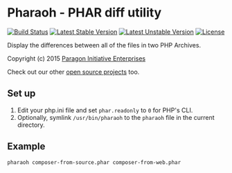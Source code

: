 # Pharaoh - PHAR diff utility

[![Build Status](https://travis-ci.org/paragonie/pharaoh.svg?branch=master)](https://travis-ci.org/paragonie/pharaoh)
[![Latest Stable Version](https://poser.pugx.org/paragonie/pharaoh/v/stable)](https://packagist.org/packages/paragonie/pharaoh)
[![Latest Unstable Version](https://poser.pugx.org/paragonie/pharaoh/v/unstable)](https://packagist.org/packages/paragonie/pharaoh)
[![License](https://poser.pugx.org/paragonie/pharaoh/license)](https://packagist.org/packages/paragonie/pharaoh)

Display the differences between all of the files in two PHP Archives.

Copyright (c) 2015 [Paragon Initiative Enterprises](https://paragonie.com)

Check out our other [open source projects](https://paragonie.com/projects) too.

## Set up

1. Edit your php.ini file and set `phar.readonly` to `0` for PHP's CLI.
2. Optionally, symlink `/usr/bin/pharaoh` to the `pharaoh` file in the current
   directory.

## Example

```sh
pharaoh composer-from-source.phar composer-from-web.phar
```
